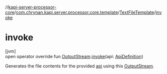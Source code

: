 //[kapi-server-processor-core](../../../index.md)/[com.chrynan.kapi.server.processor.core.template](../index.md)/[TextFileTemplate](index.md)/[invoke](invoke.md)

# invoke

[jvm]\
open operator override fun [OutputStream](https://docs.oracle.com/javase/8/docs/api/java/io/OutputStream.html).[invoke](invoke.md)(api: [ApiDefinition](../../com.chrynan.kapi.server.processor.core.model/-api-definition/index.md))

Generates the file contents for the provided [api](invoke.md) using this [OutputStream](https://docs.oracle.com/javase/8/docs/api/java/io/OutputStream.html).
